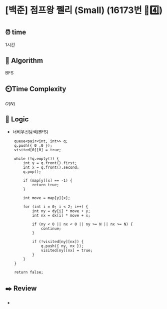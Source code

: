 # [백준] 점프왕 쩰리 (Small) (16173번 🩶4️⃣)

## ⏰  **time**

1시간

## :pushpin: **Algorithm**

BFS

## ⏲️**Time Complexity**

$O(N)$

## :round_pushpin: **Logic**

- 너비우선탐색(BFS)
```
	queue<pair<int, int>> q;
	q.push({ 0 ,0 });
	visited[0][0] = true;

	while (!q.empty()) {
		int y = q.front().first;
		int x = q.front().second;
		q.pop();

		if (map[y][x] == -1) {
			return true;
		}

		int move = map[y][x];

		for (int i = 0; i < 2; i++) {
			int ny = dy[i] * move + y;
			int nx = dx[i] * move + x;

			if (ny < 0 || nx < 0 || ny >= N || nx >= N) {
				continue;
			}

			if (!visited[ny][nx]) {
				q.push({ ny, nx });
				visited[ny][nx] = true;
			}
		}
	}

	return false;
```

## :black_nib: **Review**
- 
